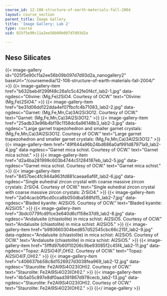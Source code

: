 ```yaml
---
course_id: 12-108-structure-of-earth-materials-fall-2004
layout: course_section
parent_title: Image Gallery
title: 'Image Gallery: Lab 2'
type: course
uid: 025f5e90c11a2ee56b09b097d7d93d2a

---
```


Neso Silicates
--------------
{{< image-gallery id="025f5e90c11a2ee56b09b097d7d93d2a_nanogallery2" baseUrl="/coursemedia/12-108-structure-of-earth-materials-fall-2004/" >}}
{{< image-gallery-item href="b632beb4f299f48c26a1c5c42fe0f4cf_lab2-1.jpg" data-ngdesc="Olivine: (Mg,Fe)2SiO4. Courtesy of OCW." text="Olivine: (Mg,Fe)2SiO4." >}}
{{< image-gallery-item href="be31d06dd122dda4ef07fbcfc4b71083_lab2-2.jpg" data-ngdesc="Garnet: (Mg,Fe,Mn,Ca)3Al2Si3O12. Courtesy of OCW." text="Garnet: (Mg,Fe,Mn,Ca)3Al2Si3O12." >}}
{{< image-gallery-item href="25adb33e96b4bf19c1158dc6a96148b3_lab2-3.jpg" data-ngdesc="Large garnet trapezohedron and smaller garnet crystals: (Mg,Fe,Mn,Ca)3Al2Si3O12. Courtesy of OCW." text="Large garnet trapezohedron and smaller garnet crystals: (Mg,Fe,Mn,Ca)3Al2Si3O12." >}}
{{< image-gallery-item href="49f644a96b24bd686a0af991d87971a9_lab2-4.jpg" data-ngdesc="Garnet mica schist. Courtesy of OCW." text="Garnet mica schist." >}}
{{< image-gallery-item href="d2a4ba281999c603b4744c51284187eb_lab2-5.jpg" data-ngdesc="Garnet mica schist. Courtesy of OCW." text="Garnet mica schist." >}}
{{< image-gallery-item href="8457bec4fc944a963fd881caeaa6af6f_lab2-6.jpg" data-ngdesc="Single euhedral zircon crystal with coarse massive zircon crystals: ZrSiO4. Courtesy of OCW." text="Single euhedral zircon crystal with coarse massive zircon crystals: ZrSiO4." >}}
{{< image-gallery-item href="2a04cacb0fbcd0cca8b050dba588fd15_lab2-7.jpg" data-ngdesc="Bladed kyanite: Al2SiO5. Courtesy of OCW." text="Bladed kyanite: Al2SiO5." >}}
{{< image-gallery-item href="3bdc0779fcd91ce3e640d6cf158e37d9_lab2-8.jpg" data-ngdesc="Andalusite (chiastolite) in mica schist: Al2SiO5. Courtesy of OCW." text="Andalusite (chiastolite) in mica schist: Al2SiO5." >}}
{{< image-gallery-item href="b980660304bed857d52545cbc66c215f_lab2-9.jpg" data-ngdesc="Andalusite (chiastolite) in mica schist: Al2SiO5. Courtesy of OCW." text="Andalusite (chiastolite) in mica schist: Al2SiO5." >}}
{{< image-gallery-item href="5fffd97b60f10206c9be93085f2c45f4_lab2-11.jpg" data-ngdesc="Topaz: Al2SiO4(F,OH)2. Courtesy of OCW." text="Topaz: Al2SiO4(F,OH)2." >}}
{{< image-gallery-item href="c406637bb58c8d1526927d3038fea969_lab2-12.jpg" data-ngdesc="Staurolite: Fe2Al9Si4O23(OH)2. Courtesy of OCW." text="Staurolite: Fe2Al9Si4O23(OH)2." >}}
{{< image-gallery-item href="4b5a05c897e8df0aad391867d978cecb_lab2-13.jpg" data-ngdesc="Staurolite: Fe2Al9Si4O23(OH)2. Courtesy of OCW." text="Staurolite: Fe2Al9Si4O23(OH)2." >}}
{{</ image-gallery >}}